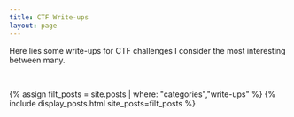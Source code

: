 ```yaml
---
title: CTF Write-ups
layout: page
---
```


Here lies some write-ups for CTF challenges I consider the most interesting between many.

<br/>

{% assign filt_posts = site.posts | where: "categories","write-ups" %}
{% include display_posts.html site_posts=filt_posts %}
